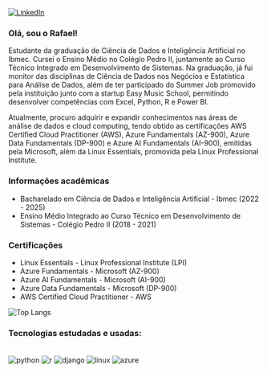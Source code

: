 [![LinkedIn](https://img.shields.io/badge/LinkedIn-0077B5?style=for-the-badge&logo=linkedin&logoColor=white)](https://www.linkedin.com/in/rafaelf-lima/)


### Olá, sou o Rafael!
Estudante da graduação de Ciência de Dados e Inteligência Artificial no Ibmec. Cursei o Ensino Médio no Colégio Pedro II, juntamente ao Curso Técnico Integrado em Desenvolvimento de Sistemas. Na graduação, já fui monitor das disciplinas de Ciência de Dados nos Negócios e Estatística para Análise de Dados, além de ter participado do Summer Job promovido pela instituição junto com a startup Easy Music School, permitindo desenvolver competências com Excel, Python, R e Power BI. 

Atualmente, procuro adquirir e expandir conhecimentos nas áreas de análise de dados e cloud computing, tendo obtido as certificações AWS Certified Cloud Practitioner (AWS), Azure Fundamentals (AZ-900), Azure Data Fundamentals (DP-900) e Azure AI Fundamentals (AI-900), emitidas pela Microsoft, além da Linux Essentials, promovida pela Linux Professional Institute.


### Informações acadêmicas
* Bacharelado em Ciência de Dados e Inteligência Artificial - Ibmec (2022 - 2025)
* Ensino Médio Integrado ao Curso Técnico em Desenvolvimento de Sistemas - Colégio Pedro II (2018 - 2021)

### Certificações
 * Linux Essentials - Linux Professional Institute (LPI)
 * Azure Fundamentals - Microsoft (AZ-900)
 * Azure AI Fundamentals - Microsoft (AI-900)
 * Azure Data Fundamentals - Microsoft (DP-900)
 * AWS Certified Cloud Practitioner - AWS

![Top Langs](https://github-readme-stats.vercel.app/api/top-langs/?username=rafaelf-lima&hide=jupyter%20notebook&layout=compact&theme=nightowl)

### Tecnologias estudadas e usadas: 
<div style ="display: inline_block"><br/>
    <img align="center" alt = "python" src="https://img.shields.io/badge/Python-14354C?style=for-the-badge&logo=python&logoColor=white">
    <img align="center" alt = "r" src="https://img.shields.io/badge/R-276DC3?style=for-the-badge&logo=r&logoColor=white">
    <img align="center" alt="django" src="https://img.shields.io/badge/Django-092e20?style=for-the-badge&logo=Django&logoColor=white">
    <img align="center" alt="linux" src="https://img.shields.io/badge/Linux-FCC624?style=for-the-badge&logo=linux&logoColor=black">
    <img align="center" alt="azure" src="https://img.shields.io/badge/Microsoft_Azure-0089D6?style=for-the-badge&logo=microsoft-azure&logoColor=white">
</div>    
